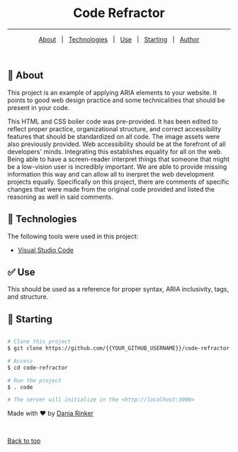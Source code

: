 <h1 align="center">Code Refractor</h1>

</p>

<hr>

<p align="center">
  <a href="#dart-about">About</a> &#xa0; | &#xa0; 
  <a href="#rocket-technologies">Technologies</a> &#xa0; | &#xa0;
  <a href="#white_check_mark-requirements">Use</a> &#xa0; | &#xa0;
  <a href="#checkered_flag-starting">Starting</a> &#xa0; | &#xa0;
  <a href="https://github.com/daniarinker" target="_blank">Author</a>
</p>

<br>

## :dart: About

This project is an example of applying ARIA elements to your website. It points to good web design practice and some technicalities that should be present in your code.

This HTML and CSS boiler code was pre-provided. It has been edited to reflect proper practice, organizational structure, and correct accessibility features that should be standardized on all code. The image assets were also previously provided. Web accessibility should be at the forefront of all developers' minds. Integrating this establishes equality for all on the web. Being able to have a screen-reader interpret things that someone that might be a low-vision user is incredibly important. We are able to provide missing information this way and can allow all to inerpret the web development projects equally. Specifically on this project, there are comments of specific changes that were made from the original code provided and listed the reasoning as well in said comments.

## :rocket: Technologies

The following tools were used in this project:

- [Visual Studio Code](https://code.visualstudio.com/)

## :white_check_mark: Use

This should be used as a reference for proper syntax, ARIA inclusivity, tags, and structure.

## :checkered_flag: Starting

```bash

# Clone this project
$ git clone https://github.com/{{YOUR_GITHUB_USERNAME}}/code-refractor

# Access
$ cd code-refractor

# Run the project
$ . code

# The server will initialize in the <http://localhost:3000>
```

Made with :heart: by <a href="https://github.com/daniarinker" target="_blank">Dania Rinker</a>

&#xa0;

<a href="#top">Back to top</a>
